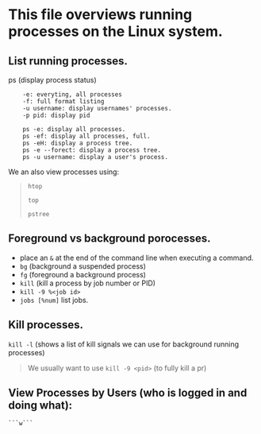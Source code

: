 # This file overviews running processes on the Linux system.

## List running processes.

ps (display process status)
```
    -e: everyting, all processes
    -f: full format listing
    -u username: display usernames' processes.
    -p pid: display pid

    ps -e: display all processes. 
    ps -ef: display all processes, full.
    ps -eH: display a process tree.
    ps -e --forect: display a process tree. 
    ps -u username: display a user's process.
```

We an also view processes using:   
> ```htop```
> 
> ```top```
> 
> ```pstree```

## Foreground vs background porocesses.
    
- place an ```&``` at the end of the command line when executing a command.
- ```bg``` (background a suspended process)
- ```fg``` (foreground a background process)
- ```kill``` (kill a process by job number or PID)
- ```kill -9 %<job id>```
- ```jobs [%num]``` list jobs.

## Kill processes.
    
```kill -l``` (shows a list of kill signals we can use for background running processes)
> We usually want to use ```kill -9 <pid>``` (to fully kill a pr)

## View Processes by Users (who is logged in and doing what): 
    ```w```

